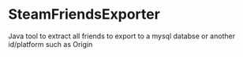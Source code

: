 # SteamFriendsExporter
Java tool to extract all friends to export to a mysql databse or another id/platform such as Origin
